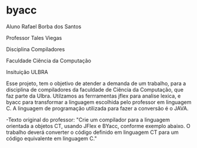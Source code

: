 # byacc

<p>	Aluno Rafael Borba dos Santos </p>
<p>	Professor Tales Viegas </p>
<p>	Disciplina Compiladores </p>
<p>	Faculdade Ciência da Computação </p>
<p>	Insituição ULBRA </p>

Esse projeto, tem o objetivo de atender a demanda de um trabalho, para a disciplina de compiladores da faculdade de Ciência da Computação, que faz parte da Ulbra.
Utilzamos as ferrramentas jflex para analise lexica, e byacc para transformar a linguagem escolhida pelo professor em linguagem C.
A linguagem de programação utilizada para fazer a conversão é o JAVA.

-Texto original do professor:
"Crie um compilador para a linguagem orientada a objetos CT, usando JFlex e BYacc, conforme exemplo abaixo.
O trabalho deverá converter o código definido em linguagem CT para um código equivalente em linguagem C."